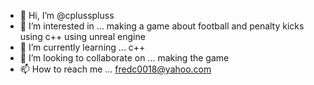 - 👋 Hi, I’m @cplusspluss
- 👀 I’m interested in ... making a game about football and penalty kicks using c++ using unreal engine
- 🌱 I’m currently learning ... c++
- 💞️ I’m looking to collaborate on ... making the game
- 📫 How to reach me ... fredc0018@yahoo.com

<!---
cplusspluss/cplusspluss is a ✨ special ✨ repository because its `README.md` (this file) appears on your GitHub profile.
You can click the Preview link to take a look at your changes.
--->

